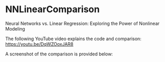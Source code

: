 # NNLinearComparison
Neural Networks vs. Linear Regression: Exploring the Power of Nonlinear Modeling

The following YouTube video explains the code and comparison:
https://youtu.be/DqWZOoxJAR8

A screenshot of the comparison is provided below:

